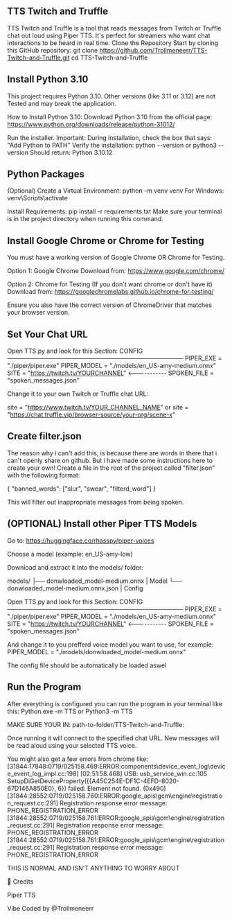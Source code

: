 ## TTS Twitch and Truffle

TTS Twitch and Truffle is a tool that reads messages from Twitch or Truffle chat out loud using Piper TTS. It's perfect for streamers who want chat interactions to be heard in real time.
Clone the Repository
Start by cloning this GitHub repository:
git clone https://github.com/Trollmeneerr/TTS-Twitch-and-Truffle.git
cd TTS-Twitch-and-Truffle

## Install Python 3.10

This project requires Python 3.10. Other versions (like 3.11 or 3.12) are not Tested and may break the application.

How to Install Python 3.10:
Download Python 3.10 from the official page:
https://www.python.org/downloads/release/python-31012/

Run the installer.
Important: During installation, check the box that says:
"Add Python to PATH"
Verify the installation:
python --version
or
python3 --version
Should return: Python 3.10.12

## Python Packages

(Optional) Create a Virtual Environment:
python -m venv venv
For Windows: venv\Scripts\activate

Install Requirements:
pip install -r requirements.txt
Make sure your terminal is in the project directory when running this command.

## Install Google Chrome or Chrome for Testing

You must have a working version of Google Chrome OR Chrome for Testing.

Option 1: Google Chrome
Download from: https://www.google.com/chrome/

Option 2: Chrome for Testing (If you don't want chrome or don't have it)
Download from: https://googlechromelabs.github.io/chrome-for-testing/

Ensure you also have the correct version of ChromeDriver that matches your browser version.

## Set Your Chat URL
Open TTS.py and look for this Section:
CONFIG ─────────────────────────────────────────
PIPER_EXE     = "./piper/piper.exe"
PIPER_MODEL   = "./models/en_US-amy-medium.onnx"
SITE          = "https://twitch.tv/YOURCHANNEL"     <-----------
SPOKEN_FILE   = "spoken_messages.json"

Change it to your own Twitch or Truffle chat URL:

site = "https://www.twitch.tv/YOUR_CHANNEL_NAME"
or
site = "https://chat.truffle.vip/browser-source/your-org/scene-x"

## Create filter.json
The reason why i can't add this, is because there are words in there that i can't openly share on github. But i have made some instructions here to create your own!
Create a file in the root of the project called "filter.json" with the following format:

{
  "banned_words": ["slur", "swear", "filterd_word"]
}

This will filter out inappropriate messages from being spoken.

## (OPTIONAL) Install other Piper TTS Models

Go to: https://huggingface.co/rhasspy/piper-voices

Choose a model (example: en_US-amy-low)

Download and extract it into the models/ folder:

models/
    ├── donwloaded_model-medium.onnx       | Model
    └── donwloaded_model-medium.onnx.json  | Config

Open TTS.py and look for this Section:
CONFIG ─────────────────────────────────────────
PIPER_EXE     = "./piper/piper.exe"
PIPER_MODEL   = "./models/en_US-amy-medium.onnx"
SITE          = "https://twitch.tv/YOURCHANNEL"     <-----------
SPOKEN_FILE   = "spoken_messages.json"

And change it to you prefferd voice model you want to use, for example:
PIPER_MODEL = "./models/donwloaded_model-medium.onnx"

The config file should be automatically be loaded aswel

## Run the Program

After everything is configured you can run the program in your terminal like this:
Python.exe -m TTS
or
Python3 -m TTS

MAKE SURE YOUR IN: path-to-folder/TTS-Twitch-and-Truffle:

Once running it will connect to the specified chat URL.
New messages will be read aloud using your selected TTS voice.

You might also get a few errors from chrome like:
[31844:17848:0719/025158.469:ERROR:components\device_event_log\device_event_log_impl.cc:198] [02:51:58.468] USB: usb_service_win.cc:105 SetupDiGetDeviceProperty({{A45C254E-DF1C-4EFD-8020-67D146A850E0}, 6}) failed: Element not found. (0x490)
[31844:28552:0719/025158.760:ERROR:google_apis\gcm\engine\registration_request.cc:291] Registration response error message: PHONE_REGISTRATION_ERROR
[31844:28552:0719/025158.761:ERROR:google_apis\gcm\engine\registration_request.cc:291] Registration response error message: PHONE_REGISTRATION_ERROR
[31844:28552:0719/025158.761:ERROR:google_apis\gcm\engine\registration_request.cc:291] Registration response error message: PHONE_REGISTRATION_ERROR

THIS IS NORMAL AND ISN'T ANYTHING TO WORRY ABOUT

🙌 Credits

Piper TTS

Vibe Coded by @Trollmeneerr